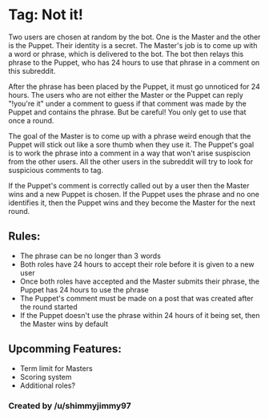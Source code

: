 # Tag: Not it!

Two users are chosen at random by the bot. One is the Master and the other is the Puppet. Their identity is a secret. The Master's job is to come up with a word or phrase, which is delivered to the bot. The bot then relays this phrase to the Puppet, who has 24 hours to use that phrase in a comment on this subreddit.

After the phrase has been placed by the Puppet, it must go unnoticed for 24 hours. The users who are not either the Master or the Puppet can reply "!you're it" under a comment to guess if that comment was made by the Puppet and contains the phrase. But be careful! You only get to use that once a round.

The goal of the Master is to come up with a phrase weird enough that the Puppet will stick out like a sore thumb when they use it. The Puppet's goal is to work the phrase into a comment in a way that won't arise suspiscion from the other users. All the other users in the subreddit will try to look for suspicious comments to tag.

If the Puppet's comment is correctly called out by a user then the Master wins and a new Puppet is chosen. If the Puppet uses the phrase and no one identifies it, then the Puppet wins and they become the Master for the next round.

## Rules:
* The phrase can be no longer than 3 words
* Both roles have 24 hours to accept their role before it is given to a new user
* Once both roles have accepted and the Master submits their phrase, the Puppet has 24 hours to use the phrase
* The Puppet's comment must be made on a post that was created after the round started
* If the Puppet doesn't use the phrase within 24 hours of it being set, then the Master wins by default

## Upcomming Features:
* Term limit for Masters
* Scoring system
* Additional roles?

### Created by /u/shimmyjimmy97
